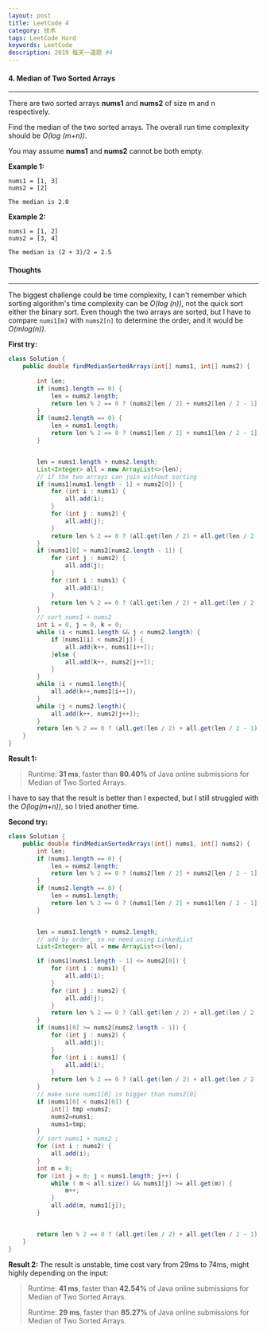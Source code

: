 ```yaml
---
layout: post
title: LeetCode 4
category: 技术
tags: LeetCode Hard
keywords: LeetCode
description: 2019 每天一道题 #4
---
```


#### 4. Median of Two Sorted Arrays
---

There are two sorted arrays **nums1** and **nums2** of size m and n respectively.

Find the median of the two sorted arrays. The overall run time complexity should be *O(log (m+n))*.

You may assume **nums1** and **nums2** cannot be both empty.

**Example 1:**
```
nums1 = [1, 3]
nums2 = [2]

The median is 2.0
```
**Example 2:**
```
nums1 = [1, 2]
nums2 = [3, 4]

The median is (2 + 3)/2 = 2.5
```

#### Thoughts
---
The biggest challenge could be time complexity, I can't remember which sorting algorithm's time complexity can be *O(log (n))*, not the quick sort either the binary sort. Even though the two arrays are sorted, but I have to compare `nums1[m]` with `nums2[n]` to determine the order, and it would be *O(mlog(n))*.


**First try:**
```Java
class Solution {
    public double findMedianSortedArrays(int[] nums1, int[] nums2) {
     
        int len;
        if (nums1.length == 0) {
            len = nums2.length;
            return len % 2 == 0 ? (nums2[len / 2] + nums2[len / 2 - 1]) / 2.0 : nums2[len / 2];
        }
        if (nums2.length == 0) {
            len = nums1.length;
            return len % 2 == 0 ? (nums1[len / 2] + nums1[len / 2 - 1]) / 2.0 : nums1[len / 2];
        }


        len = nums1.length + nums2.length;
        List<Integer> all = new ArrayList<>(len);
        // if the two arrays can join without sorting
        if (nums1[nums1.length - 1] < nums2[0]) {
            for (int i : nums1) {
                all.add(i);
            }
            for (int j : nums2) {
                all.add(j);
            }
            return len % 2 == 0 ? (all.get(len / 2) + all.get(len / 2 - 1)) / 2.0 : all.get(len / 2);
        }
        if (nums1[0] > nums2[nums2.length - 1]) {
            for (int j : nums2) {
                all.add(j);
            }
            for (int i : nums1) {
                all.add(i);
            }
            return len % 2 == 0 ? (all.get(len / 2) + all.get(len / 2 - 1)) / 2.0 : all.get(len / 2);
        }
        // sort nums1 + nums2
        int i = 0, j = 0, k = 0;
        while (i < nums1.length && j < nums2.length) {
            if (nums1[i] < nums2[j]) {
                all.add(k++, nums1[i++]);
            }else {
                all.add(k++, nums2[j++]);
            }
        }
        while (i < nums1.length){
            all.add(k++,nums1[i++]);
        }
        while (j < nums2.length){
            all.add(k++, nums2[j++]);
        }
        return len % 2 == 0 ? (all.get(len / 2) + all.get(len / 2 - 1)) / 2.0 : all.get(len / 2);   
    }
}
```

**Result 1:**

> Runtime: **31 ms**, faster than **80.40%** of Java online submissions for Median of Two Sorted Arrays.

I have to say that the result is better than I expected, but I still struggled with the *O(log(m+n))*, so I tried another time.

**Second try:**
```Java
class Solution {
    public double findMedianSortedArrays(int[] nums1, int[] nums2) {
        int len;
        if (nums1.length == 0) {
            len = nums2.length;
            return len % 2 == 0 ? (nums2[len / 2] + nums2[len / 2 - 1]) / 2.0 : nums2[len / 2];
        }
        if (nums2.length == 0) {
            len = nums1.length;
            return len % 2 == 0 ? (nums1[len / 2] + nums1[len / 2 - 1]) / 2.0 : nums1[len / 2];
        }


        len = nums1.length + nums2.length;
        // add by order, so no need using LinkedList
        List<Integer> all = new ArrayList<>(len);

        if (nums1[nums1.length - 1] <= nums2[0]) {
            for (int i : nums1) {
                all.add(i);
            }
            for (int j : nums2) {
                all.add(j);
            }
            return len % 2 == 0 ? (all.get(len / 2) + all.get(len / 2 - 1)) / 2.0 : all.get(len / 2);
        }
        if (nums1[0] >= nums2[nums2.length - 1]) {
            for (int j : nums2) {
                all.add(j);
            }
            for (int i : nums1) {
                all.add(i);
            }
            return len % 2 == 0 ? (all.get(len / 2) + all.get(len / 2 - 1)) / 2.0 : all.get(len / 2);
        }
        // make sure nums1[0] is bigger than nums2[0]
        if (nums1[0] < nums2[0]) {
            int[] tmp =nums2;
            nums2=nums1;
            nums1=tmp;
        }
        // sort nums1 + nums2 ;
        for (int i : nums2) {
            all.add(i);
        }
        int m = 0;
        for (int j = 0; j < nums1.length; j++) {
            while ( m < all.size() && nums1[j] >= all.get(m)) {
                m++;
            }
            all.add(m, nums1[j]);
        }


        return len % 2 == 0 ? (all.get(len / 2) + all.get(len / 2 - 1)) / 2.0 : all.get(len / 2);
    }
}
```
**Result 2:**
The result is unstable, time cost vary from 29ms to 74ms, might highly depending on the input:

> Runtime: **41 ms**, faster than **42.54%** of Java online submissions for Median of Two Sorted Arrays.  
>
> Runtime: **29 ms**, faster than **85.27%** of Java online submissions for Median of Two Sorted Arrays.
